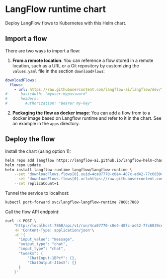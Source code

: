 # LangFlow runtime chart

Deploy LangFlow flows to Kubernetes with this Helm chart.

## Import a flow

There are two ways to import a flow:

1. **From a remote location**: You can reference a flow stored in a remote location, such as a URL or a Git repository by customizing the `values.yaml` file in the section `downloadFlows`:

```yaml
downloadFlows:
  flows:
    - url: https://raw.githubusercontent.com/langflow-ai/langflow/dev/tests/data/BasicChatwithPromptandHistory.json
#      basicAuth: "myuser:mypassword"
#      headers:
#        Authorization: "Bearer my-key"
```

2. **Packaging the flow as docker image**: You can add a flow from to a docker image based on Langflow runtime and refer to it in the chart.
   See an example in the `apps` directory.

## Deploy the flow

Install the chart (using option 1):

```bash
helm repo add langflow https://langflow-ai.github.io/langflow-helm-charts
helm repo update
helm install langflow-runtime langflow/langflow-runtime \
    --set "downloadFlows.flows[0].uuid=4ca07770-c0e4-487c-ad42-77c6039ce02e" \
    --set "downloadFlows.flows[0].url=https://raw.githubusercontent.com/datastax/langflow-charts/main/examples/langflow-runtime/just-chat/justchat.json" \
    --set replicaCount=1
```

Tunnel the service to localhost:

```bash
kubectl port-forward svc/langflow-langflow-runtime 7860:7860
```

Call the flow API endpoint:
```bash
curl -X POST \
    "http://localhost:7860/api/v1/run/4ca07770-c0e4-487c-ad42-77c6039ce02e?stream=false" \
    -H 'Content-Type: application/json'\
    -d '{
      "input_value": "message",
      "output_type": "chat",
      "input_type": "chat",
      "tweaks": {
          "ChatInput-1BPcY": {},
          "ChatOutput-J1bsS": {}
      }
    }'
```
